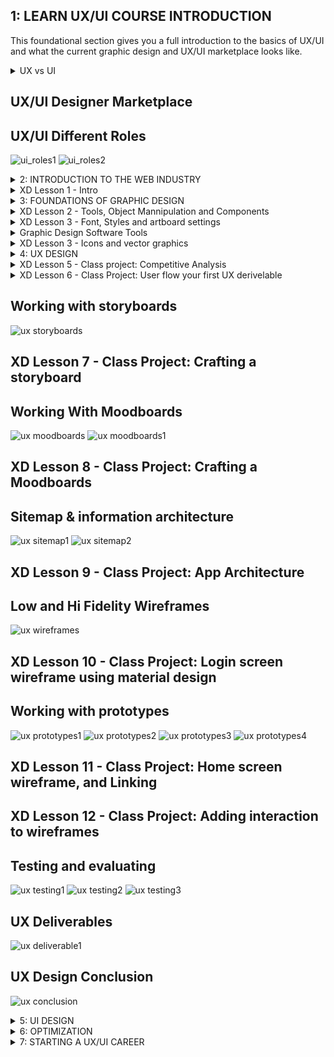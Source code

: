 ## 1: LEARN UX/UI COURSE INTRODUCTION
This foundational section gives you a full introduction to the basics of UX/UI and what the current graphic design and UX/UI marketplace looks like.

<details>
  <summary>UX vs UI </summary>


## UX vs UI
![ux_ui1](https://user-images.githubusercontent.com/24581953/144826193-b2ccc03b-59d1-4af8-bf8e-98b20e55b0fa.jpg)
![ux_ui2](https://user-images.githubusercontent.com/24581953/144826211-0cb0d3ad-70df-4fbf-814d-416b9453e02f.jpg)
</details>

## UX/UI Designer Marketplace

## UX/UI Different Roles

![ui_roles1](https://user-images.githubusercontent.com/24581953/144825787-d84df656-6ae3-4b0c-b279-4bcf5198f24e.jpg)
![ui_roles2](https://user-images.githubusercontent.com/24581953/144825826-a753354d-6abb-4ef3-848c-45a18c2b5461.jpg)


<details>
<summary>
2: INTRODUCTION TO THE WEB INDUSTRY
</summary>
This section builds on the lessons learned in section one, showing you the different phases of the web development industry, roles and responsibilities for each team member, and various project management frameworks such as the linear model, the agile approach and the scrum framework.

## The Phases of Web Development
![stagesWeb1](https://user-images.githubusercontent.com/24581953/144832030-7950568b-e160-48c4-856c-b2a84e448f9a.jpg)
![stagesWeb2](https://user-images.githubusercontent.com/24581953/144832054-c0d91055-4ef8-4491-ba07-bee2965c6f74.jpg)
![stagesWeb3](https://user-images.githubusercontent.com/24581953/144832088-ebbbd6b7-31d9-43c3-a7fe-ed336ae00ea6.jpg)
![stagesWeb4](https://user-images.githubusercontent.com/24581953/144832107-67b1e03c-e2e7-4cb3-9cf9-65e82d8c5343.jpg)
![stagesWeb5](https://user-images.githubusercontent.com/24581953/144832135-637daa55-51d1-4000-8716-0bef82a95a62.jpg)
![stagesWeb6](https://user-images.githubusercontent.com/24581953/144832150-48087c22-9a81-45e0-ad86-705d9e79400d.jpg)


## Designer Responsbilities ( working on a team )
![responsibiliti1](https://user-images.githubusercontent.com/24581953/144833910-f6bf379e-2410-47d9-be50-a08b61828685.jpg)
![responsibiliti2](https://user-images.githubusercontent.com/24581953/144833936-dabc0456-5549-43e1-ba23-b02677c062dc.jpg)

## Roles and Descriptions  ( working on a team )
![team1](https://user-images.githubusercontent.com/24581953/144834495-0fc55cd6-16f3-487b-a97e-4e2eadc80134.jpg)
![team2](https://user-images.githubusercontent.com/24581953/144834513-a8a9f83e-f817-4414-a885-34b4282f1210.jpg)
![team3](https://user-images.githubusercontent.com/24581953/144834524-981356d0-65d2-4787-bf3d-006a2fa3cad9.jpg)
![team4](https://user-images.githubusercontent.com/24581953/144834536-b5f831c2-6137-4949-a218-00183049d469.jpg)
![team5](https://user-images.githubusercontent.com/24581953/144834548-9f31a77b-56aa-4aad-8c19-195263b509a8.jpg)

## Agile approach to roject Management
![agile1](https://user-images.githubusercontent.com/24581953/144835077-e5c5c796-e0d2-4004-9360-22d54e84bb67.jpg)
![agile2](https://user-images.githubusercontent.com/24581953/144835092-8fb4a5a9-1138-4aae-80eb-189e226625e0.jpg)
![agile3](https://user-images.githubusercontent.com/24581953/144835122-ef755419-881a-4d7d-85bf-168fe16f2fc9.jpg)
![agile4](https://user-images.githubusercontent.com/24581953/144835160-7fdfa71d-f3ca-4c74-be10-e1beae1ebf82.jpg)
![agile5](https://user-images.githubusercontent.com/24581953/144835172-1f823d05-9740-4d16-8427-0861a8882658.jpg)
![agile6](https://user-images.githubusercontent.com/24581953/144835184-6759ef71-d055-4783-9d4d-29169efcb7f9.jpg)

## Scrum - Flexible Framework
![scrum1](https://user-images.githubusercontent.com/24581953/144836146-951e42a6-16da-4f76-9ea6-a1758c3964d7.jpg)
![scrum2](https://user-images.githubusercontent.com/24581953/144836153-e6a1d948-89c0-460d-b34e-8d6f906235d1.jpg)
![scrum3](https://user-images.githubusercontent.com/24581953/144836165-b5172b85-d7a4-4cd5-ab6a-2bb9568b215b.jpg)
![scrum4](https://user-images.githubusercontent.com/24581953/144836177-8a61d258-ee8a-444d-9eb5-611e93a59cec.jpg)

## Project Management Apps

![trello1](https://user-images.githubusercontent.com/24581953/144836710-631f0762-661e-4381-a919-e1c30b2a5ee8.jpg)
![trello2](https://user-images.githubusercontent.com/24581953/144836716-caac3039-bd05-407f-a10b-64a2c3e20622.jpg)
![trello3](https://user-images.githubusercontent.com/24581953/144836731-1893be2e-0541-4021-973f-db1de44eb801.jpg)

</details>
<details>
  <summary>XD Lesson 1 - Intro</summary>
</details>

<details>
  <summary>3: FOUNDATIONS OF GRAPHIC DESIGN</summary>

This section shifts the focus to graphic design with color psychology and color schemes. You'll learn how to use the font types, icons and various colors to create amazingly beautiful designs.

## The Psychology of Color
![color1](https://user-images.githubusercontent.com/24581953/144837532-2664bcfc-4def-481f-85d2-3e6021edd123.jpg)
![color2](https://user-images.githubusercontent.com/24581953/144837542-b7b407fc-ca94-4ea7-a50c-74cb5c768e21.jpg)
![color3](https://user-images.githubusercontent.com/24581953/144837543-0d14bd9c-3121-496f-adf4-7bbb4e7984cf.jpg)
![color4](https://user-images.githubusercontent.com/24581953/144837547-ec795bc1-d8a9-41b6-8d9e-80023b202ea4.jpg)
![color5](https://user-images.githubusercontent.com/24581953/144837548-1d5904c1-20e6-439d-b5a3-340b0cf31e7b.jpg)
![color6](https://user-images.githubusercontent.com/24581953/144837549-2bf19c4e-57df-43fb-bcb4-7391c2b250f5.jpg)

## Color Wheel & Color Schemes
![wheel1](https://user-images.githubusercontent.com/24581953/144842668-afd3f42b-3771-488e-ada4-ac0c8bc252cd.jpg)
![wheel2](https://user-images.githubusercontent.com/24581953/144842676-6deb5ef6-5e90-49c3-9c0c-756948d4a154.jpg)
![wheel3](https://user-images.githubusercontent.com/24581953/144842681-799ff0d9-da03-4095-8985-05d2a72a75d6.jpg)
![wheel4](https://user-images.githubusercontent.com/24581953/144842684-fd2c06a6-92be-416d-9ddf-21fbe9356626.jpg)
![wheel5](https://user-images.githubusercontent.com/24581953/144842688-955f567e-bd72-4405-bd8c-b56031e47eca.jpg)


## Working With Fonts

![fonts1](https://user-images.githubusercontent.com/24581953/144844021-533a9921-7125-4280-8532-83ea3fdea623.jpg)
![fonts2](https://user-images.githubusercontent.com/24581953/144844022-953e1743-6791-41a3-9636-af4952ebf1a4.jpg)
![fonts3](https://user-images.githubusercontent.com/24581953/144844024-9faa7235-e830-4dd6-9c46-ee77811c3c4b.jpg)
![fonts4](https://user-images.githubusercontent.com/24581953/144844027-e641c874-c81a-4892-a950-416a44b5c51a.jpg)
![fonts5](https://user-images.githubusercontent.com/24581953/144844030-95625235-2757-4396-9fd7-d2af78f4e129.jpg)
![fonts6](https://user-images.githubusercontent.com/24581953/144844032-10dbdcb1-d876-4e2d-9412-381a35402de6.jpg)
![fonts7](https://user-images.githubusercontent.com/24581953/144844033-c274dd80-3138-4483-81b2-a045cc44c398.jpg)
![fonts8](https://user-images.githubusercontent.com/24581953/144844037-884a3b8c-20ed-4cea-b2ef-6b9e58cdccde.jpg)
![fonts9](https://user-images.githubusercontent.com/24581953/144844015-5df635d1-f02d-4bed-84c6-3307cc1fb123.jpg)

## Working With Icons
![icons1](https://user-images.githubusercontent.com/24581953/144844804-e0f95792-aa2c-4132-9941-d0192b94d531.jpg)
![icons2](https://user-images.githubusercontent.com/24581953/144844808-1cf71136-b760-4778-b2cf-128fca55328f.jpg)
![icons3](https://user-images.githubusercontent.com/24581953/144844813-a3a22348-4778-4411-86f0-0f4e2e393dac.jpg)
![icons4](https://user-images.githubusercontent.com/24581953/144844826-8f7fd3d9-4f1c-4a95-a3c6-49c5cd5d019a.jpg)
</details>
<details>
  <summary>XD Lesson 2 - Tools, Object Mannipulation and Components</summary>
</details>
<details>
  <summary>XD Lesson 3 - Font, Styles and artboard settings</summary>
</details>
<details>
  <summary>Graphic Design Software Tools</summary>
</details>
<details>
  <summary>XD Lesson 3 - Icons and vector graphics</summary>
</details>

<details>
<summary>4: UX DESIGN</summary>

In this section, you’re going to learn exactly how the UX design process works. You’ll learn about the customer journey and sales funnels as well as behavioral psychology and influence triggers so you can create an amazing user experience.

## What is UX
![ux](https://user-images.githubusercontent.com/24581953/144935308-4ca3a6eb-b53a-4e19-acd9-97e73cfab140.jpg)

## UX Design Process
![ux process1](https://user-images.githubusercontent.com/24581953/144936372-07920c46-7474-48df-a351-b48ded858fe9.jpg)
![ux process2](https://user-images.githubusercontent.com/24581953/144936375-3058936b-fd34-4c0e-97ea-c4b388cd4425.jpg)

## UX Analysis Process
![ux analis1](https://user-images.githubusercontent.com/24581953/144936469-6274ef59-a876-4420-a730-d8a04d411b5a.jpg)
![ux analis2](https://user-images.githubusercontent.com/24581953/144936473-a5e7cfce-dcd1-4ceb-bd0b-4d011cbbf66f.jpg)
![ux analis3](https://user-images.githubusercontent.com/24581953/144936477-b0050ed7-6b54-4032-9aa7-ac08d753302e.jpg)
![ux analis4](https://user-images.githubusercontent.com/24581953/144936480-452e3b27-9e48-43d7-8b87-fa00f918854d.jpg)
![ux analis5](https://user-images.githubusercontent.com/24581953/144936485-49fa14a7-593c-4973-9aac-d9e2639b4ef4.jpg)
![ux analis6](https://user-images.githubusercontent.com/24581953/144936486-d91458c0-eb7f-43b5-8e2c-9fb87b86edca.jpg)

## Working with user profiles
![ux profiles](https://user-images.githubusercontent.com/24581953/144936638-988ec95e-d9b8-4df6-bb8a-945da7a500e6.jpg)

## Understanding User pain points
![ux pain](https://user-images.githubusercontent.com/24581953/144936816-af718424-c3ed-42a9-ab96-5be30e56cb0b.jpg)

</details>
  
<details>
<summary>XD Lesson 5 - Class project: Competitive Analysis</summary>

## Developing a persona - part 1
![ux persona1](https://user-images.githubusercontent.com/24581953/144937243-4bbf6053-f683-4534-b7ee-8238eefd3412.jpg)

## Developing a persona - part 2
![ux persona2](https://user-images.githubusercontent.com/24581953/144937405-b9f02c40-980d-46b2-a77d-a3642627339a.jpg)

## Customer Journey
![ux journey1](https://user-images.githubusercontent.com/24581953/144937746-3962aa87-6a9f-4f6b-a959-a9a33fba5ee5.jpg)
![ux journey2](https://user-images.githubusercontent.com/24581953/144937748-53921135-f1aa-4169-ad76-1c41ca07c9a7.jpg)
![ux journey3](https://user-images.githubusercontent.com/24581953/144937752-73b5d8fe-c210-4f41-a8fb-9221cd856344.jpg)

## Customer Journey vs Sales Funnel
![ux journey vs funnel](https://user-images.githubusercontent.com/24581953/144939504-a8915574-3b8c-447d-bcc8-8ee52c0491d5.jpg)
![ux journey vs funnel1](https://user-images.githubusercontent.com/24581953/144939509-67424d3e-87d1-4e63-8b2c-9030744829b6.jpg)

## 3 Phases of a Sales Funnel
![ux sales funnel](https://user-images.githubusercontent.com/24581953/144939713-db45eff1-1ad7-487d-838a-eec8b8d5906b.jpg)
![ux sales funnel1](https://user-images.githubusercontent.com/24581953/144939718-8c6c8737-0965-429b-bb33-ac21595121b2.jpg)

## 4 Stages of a Sales Funnel
![ux sales funnel stages1](https://user-images.githubusercontent.com/24581953/144940174-5ace445b-07ef-4da0-97e3-8262a57cf8c9.jpg)
![ux sales funnel stages2](https://user-images.githubusercontent.com/24581953/144940177-00a7e7be-90ef-4ce5-b9a8-b2810fd01f7a.jpg)
![ux sales funnel stages3](https://user-images.githubusercontent.com/24581953/144940179-9c4fdd7b-5ffc-4b57-8afa-b66e2418450c.jpg)

## Macro/Micro Conversion
![ux macro-micro](https://user-images.githubusercontent.com/24581953/144940398-6fd9593e-7007-451b-a5e8-03d18f858260.jpg)
![ux macro-micro1](https://user-images.githubusercontent.com/24581953/144940402-e6188be6-93b4-441c-8c5d-8e8718368415.jpg)

## Stages of market sophistication
![ux market stage1](https://user-images.githubusercontent.com/24581953/144940664-5e671718-503d-4f27-b955-9569e8379309.jpg)
![ux market stage2](https://user-images.githubusercontent.com/24581953/144940668-9e63a25e-bcd7-4b25-8e6d-fc98e5e72b80.jpg)

## Lead Generation Funnel
![ux lead funnel](https://user-images.githubusercontent.com/24581953/144941038-1a4dc877-ff17-4fc5-8bb2-b027b33edb78.jpg)
![ux lead funnel1](https://user-images.githubusercontent.com/24581953/144941043-a53ba894-5c16-4ed8-b954-58405b897f5b.jpg)
![ux lead funnel2](https://user-images.githubusercontent.com/24581953/144941045-bdc8eaee-e31e-476d-bc23-9cd9e81934b8.jpg)

## Digital product sales funnel
![ux product funnel1](https://user-images.githubusercontent.com/24581953/144941585-eb979b9d-bcd1-4fcf-a80a-8b6a0a8a9df3.jpg)
![ux product funnel2](https://user-images.githubusercontent.com/24581953/144941588-2688cf7c-fbd7-42c6-83df-bced4e883499.jpg)
![ux product funnel3](https://user-images.githubusercontent.com/24581953/144941590-939b3fcb-25f9-42d5-a012-975a2e6a3b10.jpg)

## 7 Principle of Influence
![ux prinsip influence1](https://user-images.githubusercontent.com/24581953/144941824-4b169c8a-1797-4504-8607-8bd108e4d868.jpg)
![ux prinsip influence2](https://user-images.githubusercontent.com/24581953/144941832-6a8ebf83-6506-4eca-8e15-82474460ea30.jpg)

## Age based influence triggers
![ux triggers1](https://user-images.githubusercontent.com/24581953/144942171-015e0b4b-9b19-48e6-a510-3b32e882feb2.jpg)
![ux triggers2](https://user-images.githubusercontent.com/24581953/144942176-2f4e7bd2-4937-46e4-a0ff-32729bddf92d.jpg)
![ux triggers3](https://user-images.githubusercontent.com/24581953/144942177-220ac71e-ac6b-4549-9804-13920de5998b.jpg)
![ux triggers4](https://user-images.githubusercontent.com/24581953/144942178-ea2a9141-4511-431d-9a6a-7c25fa4a87f8.jpg)

## Gender based influence triggers
![ux gender](https://user-images.githubusercontent.com/24581953/144942514-392920e6-45b4-4afc-9c47-0bb5aa0deb60.jpg)
![ux gender1](https://user-images.githubusercontent.com/24581953/144942520-d4db31e7-8f14-4770-9111-bad1a5f52e69.jpg)
![ux gender2](https://user-images.githubusercontent.com/24581953/144942522-df9f4085-697c-4e8f-924d-bccd6060167d.jpg)

## Interest based marketing
![ux interest1](https://user-images.githubusercontent.com/24581953/144942902-e5e1a14e-2229-430c-99e6-193f0e18f698.jpg)
![ux interest2](https://user-images.githubusercontent.com/24581953/144942910-9c4371c4-45dd-4874-b2f8-dd7195a955f7.jpg)

## Understanding User Flow
![ux user flow1](https://user-images.githubusercontent.com/24581953/144943273-04f828e7-8b4f-425f-ac84-bcfc00621c88.jpg)
![ux user flow2](https://user-images.githubusercontent.com/24581953/144943279-951c2b87-cddd-42bf-9b9f-5cd9c50d7b25.jpg)
![ux user flow3](https://user-images.githubusercontent.com/24581953/144943281-93672872-e7ff-4ddd-b6be-1e6a9c33a97c.jpg)
![ux user flow4](https://user-images.githubusercontent.com/24581953/144943287-16ae2240-ac81-4398-a1c0-44225f476fa7.jpg)
</details>

<details>
  <summary>XD Lesson 6 - Class Project: User flow your first UX derivelable</summary>
</details>

## Working with storyboards 
![ux storyboards](https://user-images.githubusercontent.com/24581953/144945751-17d02aee-7143-49df-9cad-f790d0a34f29.jpg)

## XD Lesson 7 - Class Project: Crafting a storyboard

## Working With Moodboards
![ux moodboards](https://user-images.githubusercontent.com/24581953/144946183-9430c416-3575-4471-ba84-d8d72e35beef.jpg)
![ux moodboards1](https://user-images.githubusercontent.com/24581953/144946186-0d365e29-ef35-4072-a743-1785c931f048.jpg)

## XD Lesson 8 - Class Project: Crafting a Moodboards

## Sitemap & information architecture
![ux sitemap1](https://user-images.githubusercontent.com/24581953/144948830-4922a58a-0511-4304-aa21-65580ff2c40f.jpg)
![ux sitemap2](https://user-images.githubusercontent.com/24581953/144948836-e76e2074-aee2-4206-93cb-03dd25022dcf.jpg)


## XD Lesson 9 - Class Project: App Architecture

## Low and Hi Fidelity Wireframes
![ux wireframes](https://user-images.githubusercontent.com/24581953/144949059-5657c7bf-ca31-49eb-882b-dc2237c9f172.jpg)


## XD Lesson 10 - Class Project: Login screen wireframe using material design

## Working with prototypes
![ux prototypes1](https://user-images.githubusercontent.com/24581953/144949436-ba42792a-801e-413a-9e5a-ce31648fe012.jpg)
![ux prototypes2](https://user-images.githubusercontent.com/24581953/144949451-9a46209c-3678-4a5b-b3c7-382997479300.jpg)
![ux prototypes3](https://user-images.githubusercontent.com/24581953/144949455-ebe5149a-ba09-42ae-b2ec-beed21955d6d.jpg)
![ux prototypes4](https://user-images.githubusercontent.com/24581953/144949460-ef90ee16-9a89-4d46-b295-04421499fedd.jpg)


## XD Lesson 11 - Class Project: Home screen wireframe, and Linking

## XD Lesson 12 - Class Project: Adding interaction to wireframes

## Testing and evaluating
![ux testing1](https://user-images.githubusercontent.com/24581953/144949754-e3e72c46-edbf-4047-8b12-9e8905fde689.jpg)
![ux testing2](https://user-images.githubusercontent.com/24581953/144949757-789b9e51-a11d-4ef2-814d-dc8eb8fb7990.jpg)
![ux testing3](https://user-images.githubusercontent.com/24581953/144949761-86b40d6b-71fe-4408-8461-651079370c07.jpg)

## UX Deliverables
![ux deliverable1](https://user-images.githubusercontent.com/24581953/144949910-607ffbc0-59ae-4f89-97e1-e16bba1cd0da.jpg)

## UX Design Conclusion
![ux conclusion](https://user-images.githubusercontent.com/24581953/144950040-a392e868-dd68-4c68-84ee-d35f23491ec9.jpg)
</details>
<details>
  <summary>5: UI DESIGN</summary>

In this section, you’re going to learn exactly how the UI design process works. You’ll learn about the different UI design types such as landing pages, websites, mobile applications and the various controls and components so you can create an amazingly beautiful user interface.

## UI Design Process

## UI Design Types

## UI Components & Controls
</details>

<details>
<summary>6: OPTIMIZATION</summary>

In this section, you’re going to learn about optimization. Once you’ve designed a website or mobile app, you want to track the metrics so you can find areas to improve. You’ll also learn how to create a UX/UI usability report that will provide value to your potential clients.

## Feedback & Getting Referrals:

## Using Analytics/Heat Maps:

## Creating UX/UI Usability Reports
</details>

<details>
<summary>7: STARTING A UX/UI CAREER</summary>

In this section, you’re going to learn how you can land a job using your new skills. We’ll also walk through how you can start freelancing, personal branding, and how you can position yourself as the go-to expert in your field. Then finally, some of the best places to find jobs.

## How To Start Freelancing

## Personal Branding

## Best Places To Find Jobs
</details>
